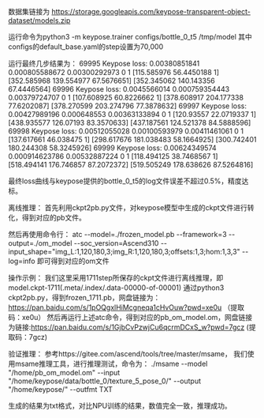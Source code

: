 数据集链接为 https://storage.googleapis.com/keypose-transparent-object-dataset/models.zip

运行命令为python3 -m keypose.trainer configs/bottle_0_t5 /tmp/model 其中configs的default_base.yaml的step设置为70,000

运行最终几步结果为： 69995 Keypose loss: 0.00380851841 0.000805588672 0.00300292973 0 1 [115.585976 56.4450188 1] [352.585968 139.554977 67.5676651] [352.345062 140.143356 67.4446564] 69996 Keypose loss: 0.0045566014 0.000759354443 0.00379724707 0 1 [107.608925 60.8226662 1] [378.608917 204.177338 77.6202087] [378.270599 203.274796 77.3878632] 69997 Keypose loss: 0.00427989196 0.000648553 0.00363133894 0 1 [120.93557 22.0719337 1] [438.935577 126.07193 83.3570633] [437.187561 124.521378 84.5888596] 69998 Keypose loss: 0.00512055028 0.00100593979 0.00411461061 0 1 [137.617661 46.038475 1] [298.617676 181.038483 58.1664925] [300.742401 180.244308 58.3245926] 69999 Keypose loss: 0.00624349574 0.000914623786 0.00532887224 0 1 [118.494125 38.7468567 1] [518.494141 176.746857 87.2072372] [519.505249 178.638626 87.5264816]

最终loss曲线与keypose提供的bottle_0_t5的log文件误差不超过0.5%，精度达标。

离线推理： 首先利用ckpt2pb.py文件，对keypose模型中生成的ckpt文件进行转化，得到对应的pb文件。

然后再使用命令行： atc --model=./frozen_model.pb --framework=3 --output=./om_model --soc_version=Ascend310 --input_shape="img_L:1,120,180,3;img_R:1,120,180,3;offsets:1,3;hom:1,3,3" --log=info 即可得到对应的om文件

操作示例： 我们这里采用1711step所保存的ckpt文件进行离线推理，即model.ckpt-1711(.meta/.index/.data-00000-of-00001) 通过python3 ckpt2pb.py，得到frozen_1711.pb，网盘链接为：https://pan.baidu.com/s/1pOQgxlHiMcgneqa1cHvOuw?pwd=xe0u （提取码：xe0u） 然后再运行上述atc命令，得到对应的pb_om_model.om，网盘链接为链接:https://pan.baidu.com/s/1GjbCvPzwjCu6qcrmDCxS_w?pwd=7gcz (提取码：7gcz)

验证推理： 参考https://gitee.com/ascend/tools/tree/master/msame， 我们使用msame推理工具，进行推理测试，命令为： ./msame --model "/home/pb_om_model.om" --input "/home/keypose/data/bottle_0/texture_5_pose_0/" --output "/home/keypose/" --outfmt TXT

生成的结果为txt格式，对比NPU训练的结果，数值完全一致，推理成功。